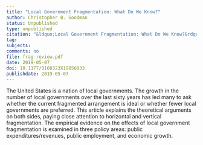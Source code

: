 ```yaml
---
title: "Local Government Fragmentation: What Do We Know?"
author: Christopher B. Goodman
status: Unpublished
type: unpublished
citation: "&ldquo;Local Government Fragmentation: What Do We Know?&rdquo; <em>State and Local Government Review</em>"
tag:
subjects:
comments: no
file: frag-review.pdf
date: 2019-05-07
doi: 10.1177/0160323X19856933
publishdate: 2019-05-07
---
```


The United States is a nation of local governments. The growth in the number of local governments over the last sixty years has led many to ask whether the current fragmented arrangement is ideal or whether fewer local governments are preferred. This article explains the theoretical arguments on both sides, paying close attention to horizontal and vertical fragmentation. The empirical evidence on the effects of local government fragmentation is examined in three policy areas: public expenditures/revenues, public employment, and economic growth.
